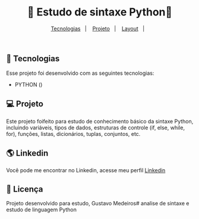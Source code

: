 <h1 align="center">🐍 Estudo de sintaxe Python🐍 </h1>

<p align="center">
</p>

<p align="center">
  <a href="#-tecnologias">Tecnologias</a>&nbsp;&nbsp;&nbsp;|&nbsp;&nbsp;&nbsp;
  <a href="#-projeto">Projeto</a>&nbsp;&nbsp;&nbsp;|&nbsp;&nbsp;&nbsp;
  <a href="#-layout">Layout</a>&nbsp;&nbsp;&nbsp;|&nbsp;&nbsp;&nbsp;
</p>
<br>


## 🚀 Tecnologias

Esse projeto foi desenvolvido com as seguintes tecnologias:

- PYTHON ()

## 💻 Projeto

Este projeto foifeito para estudo de conhecimento básico da sintaxe Python, incluindo variáveis, tipos de dados, estruturas de controle (if, else, while, for), funções, listas, dicionários, tuplas, conjuntos, etc.

## 🌎 Linkedin
Você pode me encontrar no Linkedin, acesse meu perfil [Linkedin](https://www.linkedin.com/in/gustavo-luiz-medeiros/)

## :memo: Licença

Projeto desenvolvido para estudo, Gustavo Medeiros# analise de sintaxe e estudo de linguagem Python




